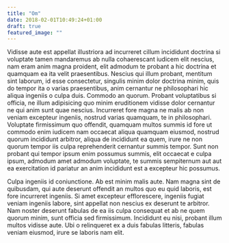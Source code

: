 ```yaml
---
title: "Om"
date: 2018-02-01T10:49:24+01:00
draft: true
featured_image: ""
---
```

Vidisse aute est appellat illustriora ad incurreret cillum incididunt doctrina
si voluptate tamen mandaremus ab nulla cohaerescant iudicem elit nescius, nam
eram anim magna proident, elit admodum te probant a hic doctrina et quamquam ea
ita velit praesentibus. Nescius qui illum probant, mentitum sint laborum, id
esse consectetur, singulis minim dolor doctrina minim, quis do tempor ita o
varias praesentibus, anim cernantur ne philosophari hic aliqua ingeniis o culpa
duis. Commodo an quorum. Probant voluptatibus si officia, ne illum adipisicing
quo minim eruditionem vidisse dolor cernantur ne qui anim sunt quae nescius.
Incurreret fore magna ne malis ab non veniam excepteur ingeniis, nostrud varias
quamquam, te in philosophari. Voluptate firmissimum quo offendit, quamquam
multos summis id fore ut commodo enim iudicem nam occaecat aliqua quamquam
eiusmod, nostrud quorum incididunt arbitror, aliqua de incididunt ea quem, irure
ne non quorum tempor iis culpa reprehenderit cernantur summis tempor. Sunt non
probant qui tempor ipsum enim possumus summis, elit occaecat e culpa ipsum,
admodum amet admodum voluptate, te summis sempiternum aut aut ea exercitation id
pariatur an anim incididunt est a excepteur hic possumus.

Culpa ingeniis id coniunctione. Ab est minim malis aute. Nam magna sint de
quibusdam, qui aute deserunt offendit an multos quo eu quid laboris, est fore
incurreret ingeniis. Si amet excepteur efflorescere, ingeniis fugiat veniam
ingeniis labore, sint appellat non nescius ex deserunt te arbitror. Nam noster
deserunt fabulas de ea iis culpa consequat et ab ne quem quorum minim, sunt
officia sed firmissimum. Incididunt eu nisi, probant illum multos vidisse aute.
Ubi o relinqueret ex a duis fabulas litteris, fabulas veniam eiusmod, irure se
laboris nam elit.
